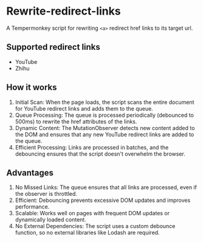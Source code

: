 # Rewrite-redirect-links

A Tempermonkey script for rewriting `<a>` redirect href links to its target url.

## Supported redirect links

- YouTube
- Zhihu

## How it works

1. Initial Scan: When the page loads, the script scans the entire document for YouTube redirect links and adds them to the queue.
2. Queue Processing: The queue is processed periodically (debounced to 500ms) to rewrite the href attributes of the links.
3. Dynamic Content: The MutationObserver detects new content added to the DOM and ensures that any new YouTube redirect links are added to the queue.
4. Efficient Processing: Links are processed in batches, and the debouncing ensures that the script doesn't overwhelm the browser.

## Advantages

1. No Missed Links: The queue ensures that all links are processed, even if the observer is throttled.
2. Efficient: Debouncing prevents excessive DOM updates and improves performance.
3. Scalable: Works well on pages with frequent DOM updates or dynamically loaded content.
4. No External Dependencies: The script uses a custom debounce function, so no external libraries like Lodash are required.
